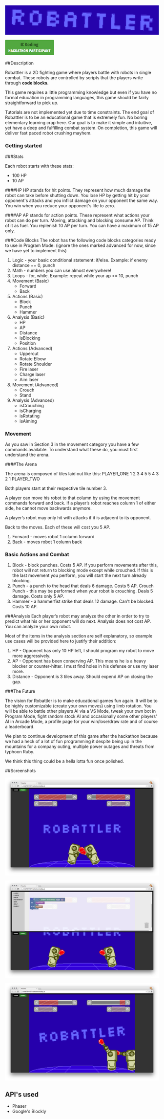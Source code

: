 ![Robattler](assets/robattler.png)

![Koding hackathon participant](assets/badge.png)

##Description

Robattler is a 2D fighting game where players battle with robots in single combat. These robots are controlled by scripts that the players write through __code blocks__.

This game requires a little programming knowledge but even if you have no formal education in programming languages, this game should be fairly straightforward to pick up.

Tutorials are not implemented yet due to time constraints. The end goal of Robattler is to be an educational game that is extremely fun. No boring elementary learning crap here. Our goal is to make it simple and intuitive, yet have a deep and fulfilling combat system. On completion, this game will deliver fast paced robot crushing mayhem.

### Getting started

###Stats

Each robot starts with these stats:
 - 100 HP
 - 10 AP

####HP
HP stands for hit points. They represent how much damage the robot can take before shutting down. You lose HP by getting hit by your opponent's attacks and you inflict damage on your opponent the same way. You win when you reduce your opponent's life to zero.

####AP
AP stands for action points. These represent what actions your robot can do per turn. Moving, attacking and blocking consume AP. Think of it as fuel. You replenish 10 AP per turn. You can have a maximum of 15 AP only.

###Code Blocks
The robot has the following code blocks categories ready to use in Program Mode: (ignore the ones marked advanced for now, since we have yet to implement this)

1. Logic - your basic conditional statement: if/else. Example: if enemy distance == 0, punch
2. Math - numbers you can use almost everywhere!
3.  Loops - for, while. Example: repeat while your ap >= 10, punch
4. Movement (Basic)
    - Forward
    - Back
5. Actions (Basic)
    - Block
    - Punch
    - Hammer
6. Analysis (Basic)
    - HP
    - AP
    - Distance
    - isBlocking
    - Position
7. Actions (Advanced)
    - Uppercut
    - Rotate Elbow
    - Rotate Shoulder
    - Fire laser
    - Charge laser
    - Aim laser
8. Movement (Advanced)
    - Crouch
    - Stand
9. Analysis (Advanced)
    - isCrouching
    - isCharging
    - isRotating
    - isAiming

### Movement
As you saw in Section 3 in the movement category you have a few commands available. To understand what these do, you must first understand the arena.

####The Arena

The arena is composed of tiles laid out like this:
PLAYER_ONE 1 2 3 4 5 5 4 3 2 1 PLAYER_TWO

Both players start at their respective tile number 3.

A player can move his robot to that column by using the movement commands forward and back.
If a player’s robot reaches column 1 of either side, he cannot move backwards anymore.

A player’s robot may only hit with attacks if it is adjacent to its opponent.

Back to the moves. Each of these will cost you 5 AP.
1. Forward - moves robot 1 column forward
2. Back - moves robot 1 column back

### Basic Actions and Combat

1. Block - block punches. Costs 5 AP.
If you perform movements after this, robot will not return to blocking mode except while crouched.
If this is the last movement you perform, you will start the next turn already blocking.
2. Punch - a punch to the head that deals 6 damage. Costs 5 AP.
Crouch Punch - this may be performed when your robot is crouching. Deals 5 damage. Costs only 5 AP.
3. Hammer - a hammerfist strike that deals 12 damage. Can't be blocked. Costs 10 AP.

###Analysis
Each player’s robot may analyze the other in order to try to predict what his or her opponent will do next. Analysis does not cost AP. You can analyze your own robot.

Most of the items in the analysis section are self explanatory, so example use cases will be provided here to justify their addition:

1. HP - Opponent has only 10 HP left, I should program my robot to move more aggressively.
2. AP - Opponent has been conserving AP. This means he is a heavy blocker or counter-hitter. I must find holes in his defense or use my laser more.
3. Distance - Opponent is 3 tiles away. Should expend AP on closing the gap.

###The Future

The vision for Robattler is to make educational games fun again. It will be to be highly customizable (create your own moves) using limb rotation. You will be able to battle other players AI via a VS Mode, tweak your own bot in Program Mode, fight random stock AI and occasionally some other players' AI in Arcade Mode, a profile page for your win/lose/draw rate and of course a leaderboard.

We plan to continue development of this game after the hackathon because we had a heck of a lot of fun programming it despite being up in the mountains for a company outing, multiple power outages and threats from typhoon Ruby.

We think this thing could be a hella lotta fun once polished.

##Screenshots

![Title](assets/screenshots/title.png)

![Code](assets/screenshots/code.png)

![Battle](assets/screenshots/battle.png)

## API's used

- Phaser
- Google's Blockly
